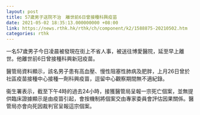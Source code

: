 ```yaml
---
layout: post
title: 57歲男子送院不治　離世前6日曾接種科興疫苗
date: 2021-05-02 18:35:13.000000000 +08:00
link: https://news.rthk.hk/rthk/ch/component/k2/1588875-20210502.htm
categories: rthk
---
```


一名57歲男子今日凌晨被發現在街上不省人事，被送往博愛醫院，延至早上離世。他離世前6日曾接種科興新冠疫苗。

醫管局資料顯示，該名男子患有高血壓、慢性阻塞性肺病及肥胖，上月26日曾於社區疫苗接種中心接種一劑科興疫苗，逗留中心觀察期間無不適紀錄。

衞生署表示，截至下午4時的過去24小時，接獲醫管局呈報一宗死亡個案，並無提供臨床證據顯示是由疫苗引起，會按機制將個案交由專家委員會評估因果關係。醫管局亦會向死因裁判官呈報這宗個案。
